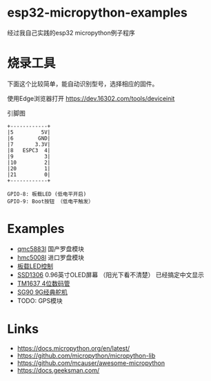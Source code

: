 # esp32-micropython-examples
经过我自己实践的esp32 micropython例子程序

# 烧录工具

下面这个比较简单，能自动识别型号，选择相应的固件。

使用Edge浏览器打开 <https://dev.16302.com/tools/deviceinit>

引脚图

```
+------------+           
|5         5V|           
|6        GND|           
|7       3.3V|
|8   ESPC3  4|
|9          3|
|10         2|
|20         1|
|21         0|
+------------+

GPIO-8: 板载LED (低电平开启)
GPIO-9: Boot按钮 （低电平触发）
```

# Examples

- [qmc5883l](qmc5883l) 国产罗盘模块
- [hmc5008l](hmc5883l) 进口罗盘模块
- [板载LED控制](builtin_led.py)
- [SSD1306](ssd1306) 0.96英寸OLED屏幕 （阳光下看不清楚） 已经搞定中文显示
- [TM1637 4位数码管](tm1637)
- [SG90 9G经典舵机](servo_9g)
- TODO: GPS模块

# Links
- https://docs.micropython.org/en/latest/
- https://github.com/micropython/micropython-lib
- https://github.com/mcauser/awesome-micropython
- https://docs.geeksman.com/